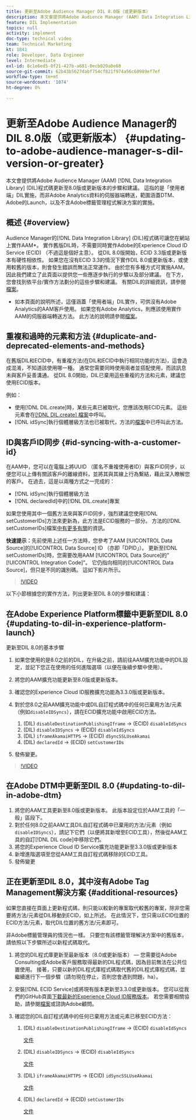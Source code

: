 ```yaml
---
title: 更新至Adobe Audience Manager DIL 8.0版（或更新版本）
description: 本文會提供將Adobe Audience Manager (AAM) Data Integration Library (DIL)程式碼更新至8.0版或更新版本的步驟和建議。 這指的是「使用者端」DIL實施，而非Adobe Analytics資料的伺服器端轉送，範圍涵蓋DTM、Adobe的Launch，以及不含Adobe標籤管理程式解決方案的實施。
feature: DIL Implementation
topics: null
activity: implement
doc-type: technical video
team: Technical Marketing
kt: 1841
role: Developer, Data Engineer
level: Intermediate
exl-id: 8c1e6ed5-0f21-427b-a681-0ecb020a0e60
source-git-commit: 62b43b5627dabf754cf821f974a56c60989ef7ef
workflow-type: tm+mt
source-wordcount: '1074'
ht-degree: 0%

---
```


# 更新至Adobe Audience Manager的DIL 8.0版（或更新版本） {#updating-to-adobe-audience-manager-s-dil-version-or-greater}

本文會提供將Adobe Audience Manager (AAM) [!DNL Data Integration Library] (DIL)程式碼更新至8.0版或更新版本的步驟和建議。 這指的是「使用者端」DIL實施，而非Adobe Analytics資料的伺服器端轉送，範圍涵蓋DTM、Adobe的Launch，以及不含Adobe標籤管理程式解決方案的實施。

## 概述 {#overview}

Audience Manager的[!DNL Data Integration Library] (DIL)程式碼可讓您在網站上實作AAM*。 實作舊版DIL時，不需要同時實作Adobe的Experience Cloud ID Service (ECID) （不過這是個好主意）。 從DIL 8.0版開始，ECID 3.3版或更新版本有硬性相依性。 如果您在沒有ECID 3.3的情況下實作DIL 8.0或更新版本，或使用較舊的版本，則會發生錯誤而無法正常運作。 由於您有多種方式可實施AAM，因此我們建立了此頁面以提供您一些應逐步執行的步驟以及部分建議。 在下方，您會找到依平台/實作方法劃分的這些步驟和建議。 有關DIL的詳細資訊，請參閱[檔案](https://experienceleague.adobe.com/docs/audience-manager/user-guide/dil-api/dil-overview.html?lang=en)。

* 如本頁面的說明所述，這僅涵蓋「使用者端」DIL實作，可供沒有Adobe Analytics的AAM客戶使用。 如果您有Adobe Analytics，則應該使用實作AAM的伺服器端轉送方法。 此方法的說明請參閱[檔案](https://experienceleague.adobe.com/docs/analytics/admin/admin-tools/server-side-forwarding/ssf.html)。

## 重複和過時的元素和方法 {#duplicate-and-deprecated-elements-and-methods}

在舊版DIL和ECID中，有重複方法(在DIL和ECID中執行相同功能的方法)，這會造成混淆，不知道該使用哪一種。 通常您需要同時使用兩者並搭配使用，而該訊息未與客戶妥善溝通。 從DIL 8.0開始，DIL已棄用這些重複的方法和元素，建議您使用ECID版本。

例如：

* 使用[!DNL DIL.create]時，某些元素已被取代，您應該改用ECID元素。 這些元素會在[[!DNL DIL.create] 檔案](https://experienceleague.adobe.com/docs/audience-manager/user-guide/dil-api/class-level-dil-methods/dil-create.html)中呼叫。
* [!DNL idSync]執行個體層級方法也已被取代，方法的[檔案](https://experienceleague.adobe.com/docs/audience-manager/user-guide/dil-api/dil-instance-methods.html)中已呼叫此方法。

## ID與客戶ID同步 {#id-syncing-with-a-customer-id}

在AAM中，您可以在電腦上將UUID （匿名不重複使用者ID）與客戶ID同步，以便您可以上傳有關該客戶的離線資料，並將其與其線上行為繫結，藉此深入瞭解您的客戶。 在過去，這是以兩種方式之一完成的：

* [!DNL idSync]執行個體層級方法
* [!DNL declaredId]中的[!DNL DIL.create]專案

如果您使用其中一個舊方法來與客戶ID同步，強烈建議您使用[!DNL setCustomerIDs]方法來更新為，此方法是ECID服務的一部分。 方法的[!DNL setCustomerIDs]檔案[中有更多有關](https://experienceleague.adobe.com/docs/id-service/using/id-service-api/methods/setcustomerids.html)的資訊。

**快速提示：**&#x200B;先前使用上述任一方法時，您參考了AAM [!UICONTROL Data Source]的[!UICONTROL Data Source] ID （亦即「DPID」）。 更新至[!DNL setCustomerIDs]時，您需要改用AAM [!UICONTROL Data Source]的&quot;[!UICONTROL Integration Code]&quot;。 它仍指向相同的[!UICONTROL Data Source]，但只是不同的識別碼。 這如下影片所示。

>[!VIDEO](https://video.tv.adobe.com/v/23873/?quality=12)

以下小節根據您的實作方法，列出更新至DIL 8.0的步驟和建議：

## 在Adobe Experience Platform標籤中更新至DIL 8.0 {#updating-to-dil-in-experience-platform-launch}

更新至DIL 8.0的基本步驟

1. 如果您使用的是8.0之前的DIL，在升級之前，請前往AAM擴充功能中的DIL設定，並記下您正在使用的任何進階選項（以便在後續步驟中使用）。
1. 將您的AAM擴充功能更新至8.0版或更新版本。
1. 確認您的Experience Cloud ID服務擴充功能為3.3.0版或更新版本。
1. 對於您8.0之前AAM擴充功能中或DIL自訂程式碼中的任何已棄用方法/元素（例如`disableIDSyncs`），請在ECID擴充功能中啟用ECID方法。

   1. (DIL) `disableDestinationPublishingIframe` -> (ECID) `disableIdSyncs`
   1. (DIL) `disableIDSyncs` -> (ECID) `disableIdSyncs`
   1. (DIL) `iframeAkamaiHTTPS` -> (ECID) `dSyncSSLUseAkamai`
   1. (DIL) `declaredId` -> (ECID) `setCustomerIDs`

1. 發佈變更。

>[!VIDEO](https://video.tv.adobe.com/v/23874/?quality=12)

## 在Adobe DTM中更新至DIL 8.0 {#updating-to-dil-in-adobe-dtm}

1. 將您的AAM工具更新至8.0版或更新版本。 此版本設定位於AAM工具的「一般」區段下。
1. 對於任何8.0之前AAM工具DIL自訂程式碼中已棄用的方法/元素（例如`disableIDSyncs`），請記下它們（以便將其新增至ECID工具），然後從AAM工具的自訂[!DNL DIL code]中移除它們。
1. 將您的Experience Cloud ID Service擴充功能更新至3.3.0版或更新版本
1. 新增進階選項至您從AAM工具自訂程式碼移除的ECID工具。
1. 發佈變更

## 正在更新至DIL 8.0，其中沒有Adobe Tag Management解決方案 {#additional-resources}

如果您直接在頁面上更新程式碼，則只能以較新的專案取代較舊的專案，除非您需要將方法/元素從DIL移動到ECID，如上所述。 在此情況下，您只需以ECID位置的ECID方法/元素，取代DIL位置的舊方法/元素即可。

非Adobe標籤管理員的情況也一樣。 只要您有該標籤管理解決方案中的舊版本，請依照以下步驟所述以新程式碼取代。

1. 將您的DIL程式庫更新至最新版本（8.0或更新版本） — 您需要從Adobe Consulting或Adobe客戶服務取得最新的DIL程式碼，因為目前無法在公共位置使用。 接著，只要以新的DIL程式庫程式碼取代舊的DIL程式庫程式碼，並繼續進行下一個步驟（請勿現在停止，否則您會遇到問題，ha）。
1. 安裝[!DNL ECID Service]或將現有版本更新至3.3.0或更新版本。 您可以從我們的GitHub頁面[下載最新的Experience Cloud ID服務版本](https://github.com/Adobe-Marketing-Cloud/id-service/releases)。 若您需要相關協助，請參閱[檔案](https://experienceleague.adobe.com/docs/id-service/using/home.html)或諮詢Adobe顧問。

1. 確認您的DIL自訂程式碼中的任何已棄用方法或元素已移至ECID方法：

   1. (DIL) `disableDestinationPublishingIframe` -> (ECID) `disableIdSyncs`

      [文件](https://experienceleague.adobe.com/docs/id-service/using/id-service-api/configurations/disableidsync.html)

   1. (DIL) `disableIDSyncs` -> (ECID) `disableIdSyncs`

      [文件](https://experienceleague.adobe.com/docs/id-service/using/id-service-api/configurations/disableidsync.html)

   1. (DIL) `iframeAkamaiHTTPS` -> (ECID) `idSyncSSLUseAkamai`

      [文件](https://experienceleague.adobe.com/docs/audience-manager/user-guide/dil-api/class-level-dil-methods/dil-create.html)

   1. (DIL) `declaredId` -> (ECID) `setCustomerIDs`

      [文件](https://experienceleague.adobe.com/docs/id-service/using/id-service-api/methods/setcustomerids.html)
